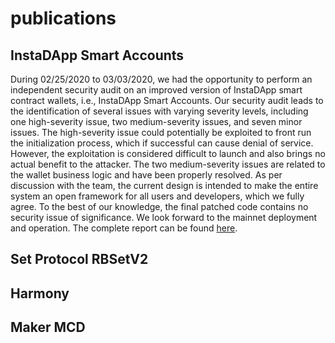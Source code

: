 # publications

## InstaDApp Smart Accounts

During 02/25/2020 to 03/03/2020, we had the opportunity to perform an independent security audit on an improved version of InstaDApp smart contract wallets, i.e., InstaDApp Smart Accounts.
Our security audit leads to the identification of several issues with varying severity levels, including one high-severity issue, two medium-severity issues, and seven minor issues.
The high-severity issue could potentially be exploited to front run the initialization process, which if successful can cause denial of service. However, the exploitation is considered difficult to launch and also brings no actual benefit to the attacker.
The two medium-severity issues are related to the wallet business logic and have been properly resolved.
As per discussion with the team, the current design is intended to make the entire system an open framework for all users and developers, which we fully agree.
To the best of our knowledge, the final patched code contains no security issue of significance.
We look forward to the mainnet deployment and operation.
The complete report can be found [here](audit_reports/InstaDApp_audit_report_2020_04_en_1_0.pdf).

## Set Protocol RBSetV2

## Harmony

## Maker MCD
